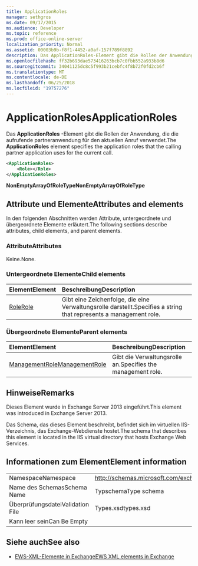 ```yaml
---
title: ApplicationRoles
manager: sethgros
ms.date: 09/17/2015
ms.audience: Developer
ms.topic: reference
ms.prod: office-online-server
localization_priority: Normal
ms.assetid: 00003b9b-f8f1-4452-a0af-157f789f8892
description: Das ApplicationRoles-Element gibt die Rollen der Anwendung, die die aufrufende partneranwendung für den aktuellen Anruf verwendet.
ms.openlocfilehash: ff32b693dae573416263bcb7c0fbb552a933b8d6
ms.sourcegitcommit: 34041125dc8c5f993b21cebfc4f8b72f0fd2cb6f
ms.translationtype: MT
ms.contentlocale: de-DE
ms.lasthandoff: 06/25/2018
ms.locfileid: "19757276"
---
```

# <a name="applicationroles"></a><span data-ttu-id="c242d-103">ApplicationRoles</span><span class="sxs-lookup"><span data-stu-id="c242d-103">ApplicationRoles</span></span>

<span data-ttu-id="c242d-104">Das **ApplicationRoles** -Element gibt die Rollen der Anwendung, die die aufrufende partneranwendung für den aktuellen Anruf verwendet.</span><span class="sxs-lookup"><span data-stu-id="c242d-104">The **ApplicationRoles** element specifies the application roles that the calling partner application uses for the current call.</span></span> 
  
```XML
<ApplicationRoles>
    <Role></Role>
</ApplicationRoles>
```

 <span data-ttu-id="c242d-105">**NonEmptyArrayOfRoleType**</span><span class="sxs-lookup"><span data-stu-id="c242d-105">**NonEmptyArrayOfRoleType**</span></span>
## <a name="attributes-and-elements"></a><span data-ttu-id="c242d-106">Attribute und Elemente</span><span class="sxs-lookup"><span data-stu-id="c242d-106">Attributes and elements</span></span>

<span data-ttu-id="c242d-107">In den folgenden Abschnitten werden Attribute, untergeordnete und übergeordnete Elemente erläutert.</span><span class="sxs-lookup"><span data-stu-id="c242d-107">The following sections describe attributes, child elements, and parent elements.</span></span>
  
### <a name="attributes"></a><span data-ttu-id="c242d-108">Attribute</span><span class="sxs-lookup"><span data-stu-id="c242d-108">Attributes</span></span>

<span data-ttu-id="c242d-109">Keine.</span><span class="sxs-lookup"><span data-stu-id="c242d-109">None.</span></span>
  
### <a name="child-elements"></a><span data-ttu-id="c242d-110">Untergeordnete Elemente</span><span class="sxs-lookup"><span data-stu-id="c242d-110">Child elements</span></span>

|<span data-ttu-id="c242d-111">**Element**</span><span class="sxs-lookup"><span data-stu-id="c242d-111">**Element**</span></span>|<span data-ttu-id="c242d-112">**Beschreibung**</span><span class="sxs-lookup"><span data-stu-id="c242d-112">**Description**</span></span>|
|:-----|:-----|
|[<span data-ttu-id="c242d-113">Role</span><span class="sxs-lookup"><span data-stu-id="c242d-113">Role</span></span>](role.md) <br/> |<span data-ttu-id="c242d-114">Gibt eine Zeichenfolge, die eine Verwaltungsrolle darstellt.</span><span class="sxs-lookup"><span data-stu-id="c242d-114">Specifies a string that represents a management role.</span></span>  <br/> |
   
### <a name="parent-elements"></a><span data-ttu-id="c242d-115">Übergeordnete Elemente</span><span class="sxs-lookup"><span data-stu-id="c242d-115">Parent elements</span></span>

|<span data-ttu-id="c242d-116">**Element**</span><span class="sxs-lookup"><span data-stu-id="c242d-116">**Element**</span></span>|<span data-ttu-id="c242d-117">**Beschreibung**</span><span class="sxs-lookup"><span data-stu-id="c242d-117">**Description**</span></span>|
|:-----|:-----|
|[<span data-ttu-id="c242d-118">ManagementRole</span><span class="sxs-lookup"><span data-stu-id="c242d-118">ManagementRole</span></span>](managementrole.md) <br/> |<span data-ttu-id="c242d-119">Gibt die Verwaltungsrolle an.</span><span class="sxs-lookup"><span data-stu-id="c242d-119">Specifies the management role.</span></span>  <br/> |
   
## <a name="remarks"></a><span data-ttu-id="c242d-120">Hinweise</span><span class="sxs-lookup"><span data-stu-id="c242d-120">Remarks</span></span>

<span data-ttu-id="c242d-121">Dieses Element wurde in Exchange Server 2013 eingeführt.</span><span class="sxs-lookup"><span data-stu-id="c242d-121">This element was introduced in Exchange Server 2013.</span></span>
  
<span data-ttu-id="c242d-122">Das Schema, das dieses Element beschreibt, befindet sich im virtuellen IIS-Verzeichnis, das Exchange-Webdienste hostet.</span><span class="sxs-lookup"><span data-stu-id="c242d-122">The schema that describes this element is located in the IIS virtual directory that hosts Exchange Web Services.</span></span>
  
## <a name="element-information"></a><span data-ttu-id="c242d-123">Informationen zum Element</span><span class="sxs-lookup"><span data-stu-id="c242d-123">Element information</span></span>

|||
|:-----|:-----|
|<span data-ttu-id="c242d-124">Namespace</span><span class="sxs-lookup"><span data-stu-id="c242d-124">Namespace</span></span>  <br/> |http://schemas.microsoft.com/exchange/services/2006/types  <br/> |
|<span data-ttu-id="c242d-125">Name des Schemas</span><span class="sxs-lookup"><span data-stu-id="c242d-125">Schema Name</span></span>  <br/> |<span data-ttu-id="c242d-126">Typschema</span><span class="sxs-lookup"><span data-stu-id="c242d-126">Type schema</span></span>  <br/> |
|<span data-ttu-id="c242d-127">Überprüfungsdatei</span><span class="sxs-lookup"><span data-stu-id="c242d-127">Validation File</span></span>  <br/> |<span data-ttu-id="c242d-128">Types.xsd</span><span class="sxs-lookup"><span data-stu-id="c242d-128">types.xsd</span></span>  <br/> |
|<span data-ttu-id="c242d-129">Kann leer sein</span><span class="sxs-lookup"><span data-stu-id="c242d-129">Can Be Empty</span></span>  <br/> ||
   
## <a name="see-also"></a><span data-ttu-id="c242d-130">Siehe auch</span><span class="sxs-lookup"><span data-stu-id="c242d-130">See also</span></span>

- [<span data-ttu-id="c242d-131">EWS-XML-Elemente in Exchange</span><span class="sxs-lookup"><span data-stu-id="c242d-131">EWS XML elements in Exchange</span></span>](ews-xml-elements-in-exchange.md)

